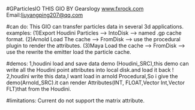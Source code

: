 #GParticlesIO
    THIS GIO BY Gearslogy
    www.fxrock.com
    Email:liuyangping207@qq.com


#can do:
    This GIO can transfer particles data in several 3d applications.
        examples:
        (1)Export Houdini Particles --> IntoDisk --> named .gp cache format.
        (2)Arnold Load The cache --> FromDisk --> use the procedural plugin to render the attributes.
        (3)Maya Load the cache --> FromDisk --> use the rewrite the emitter load the particle cache.

#demos:
    1,houdini load and save data demo (Houdini_SRC),this demo can write all the Houdini point attributes into local disk.and load it
    back !
    2,houdini write this data,I want load in arnold Procedural,So i give the demo(Arnold_SRC).it can render Attributes(INT,
	FLOAT,Vector Int,Vector FLT)that from the Houdini.

#limitations:
	Current do not support the matrix attribute.
